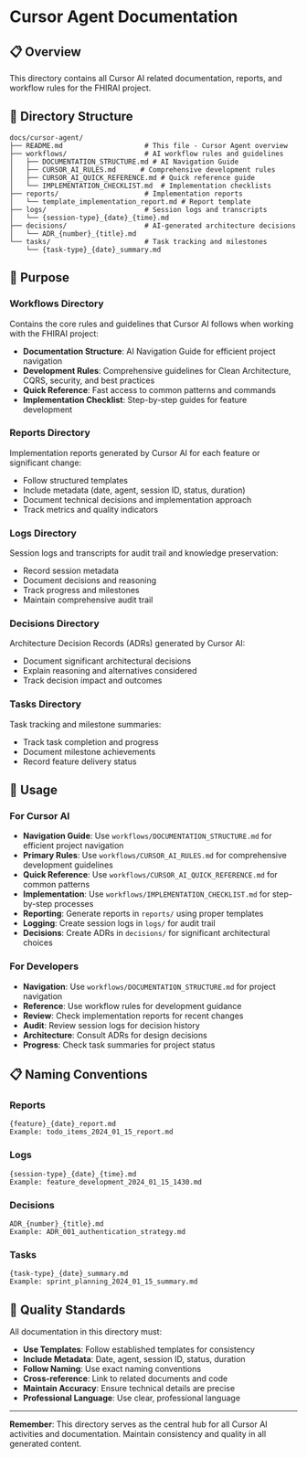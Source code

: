 # Cursor Agent Documentation

## 📋 Overview

This directory contains all Cursor AI related documentation, reports, and workflow rules for the FHIRAI project.

## 📁 Directory Structure

```
docs/cursor-agent/
├── README.md                    # This file - Cursor Agent overview
├── workflows/                   # AI workflow rules and guidelines
│   ├── DOCUMENTATION_STRUCTURE.md # AI Navigation Guide
│   ├── CURSOR_AI_RULES.md      # Comprehensive development rules
│   ├── CURSOR_AI_QUICK_REFERENCE.md # Quick reference guide
│   └── IMPLEMENTATION_CHECKLIST.md  # Implementation checklists
├── reports/                     # Implementation reports
│   └── template_implementation_report.md # Report template
├── logs/                        # Session logs and transcripts
│   └── {session-type}_{date}_{time}.md
├── decisions/                   # AI-generated architecture decisions
│   └── ADR_{number}_{title}.md
└── tasks/                       # Task tracking and milestones
    └── {task-type}_{date}_summary.md
```

## 🎯 Purpose

### Workflows Directory
Contains the core rules and guidelines that Cursor AI follows when working with the FHIRAI project:
- **Documentation Structure**: AI Navigation Guide for efficient project navigation
- **Development Rules**: Comprehensive guidelines for Clean Architecture, CQRS, security, and best practices
- **Quick Reference**: Fast access to common patterns and commands
- **Implementation Checklist**: Step-by-step guides for feature development

### Reports Directory
Implementation reports generated by Cursor AI for each feature or significant change:
- Follow structured templates
- Include metadata (date, agent, session ID, status, duration)
- Document technical decisions and implementation approach
- Track metrics and quality indicators

### Logs Directory
Session logs and transcripts for audit trail and knowledge preservation:
- Record session metadata
- Document decisions and reasoning
- Track progress and milestones
- Maintain comprehensive audit trail

### Decisions Directory
Architecture Decision Records (ADRs) generated by Cursor AI:
- Document significant architectural decisions
- Explain reasoning and alternatives considered
- Track decision impact and outcomes

### Tasks Directory
Task tracking and milestone summaries:
- Track task completion and progress
- Document milestone achievements
- Record feature delivery status

## 🔄 Usage

### For Cursor AI
- **Navigation Guide**: Use `workflows/DOCUMENTATION_STRUCTURE.md` for efficient project navigation
- **Primary Rules**: Use `workflows/CURSOR_AI_RULES.md` for comprehensive development guidelines
- **Quick Reference**: Use `workflows/CURSOR_AI_QUICK_REFERENCE.md` for common patterns
- **Implementation**: Use `workflows/IMPLEMENTATION_CHECKLIST.md` for step-by-step processes
- **Reporting**: Generate reports in `reports/` using proper templates
- **Logging**: Create session logs in `logs/` for audit trail
- **Decisions**: Create ADRs in `decisions/` for significant architectural choices

### For Developers
- **Navigation**: Use `workflows/DOCUMENTATION_STRUCTURE.md` for project navigation
- **Reference**: Use workflow rules for development guidance
- **Review**: Check implementation reports for recent changes
- **Audit**: Review session logs for decision history
- **Architecture**: Consult ADRs for design decisions
- **Progress**: Check task summaries for project status

## 📋 Naming Conventions

### Reports
```
{feature}_{date}_report.md
Example: todo_items_2024_01_15_report.md
```

### Logs
```
{session-type}_{date}_{time}.md
Example: feature_development_2024_01_15_1430.md
```

### Decisions
```
ADR_{number}_{title}.md
Example: ADR_001_authentication_strategy.md
```

### Tasks
```
{task-type}_{date}_summary.md
Example: sprint_planning_2024_01_15_summary.md
```

## 🎯 Quality Standards

All documentation in this directory must:
- **Use Templates**: Follow established templates for consistency
- **Include Metadata**: Date, agent, session ID, status, duration
- **Follow Naming**: Use exact naming conventions
- **Cross-reference**: Link to related documents and code
- **Maintain Accuracy**: Ensure technical details are precise
- **Professional Language**: Use clear, professional language

---

**Remember**: This directory serves as the central hub for all Cursor AI activities and documentation. Maintain consistency and quality in all generated content.
